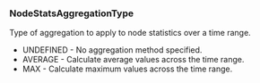 ### NodeStatsAggregationType
Type of aggregation to apply to node statistics over a time range.

- UNDEFINED - No aggregation method specified.
- AVERAGE - Calculate average values across the time range.
- MAX - Calculate maximum values across the time range.
